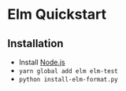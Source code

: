 # Elm Quickstart

## Installation

- Install [Node.js](https://github.com/feihong/node-quickstart/)
- `yarn global add elm elm-test`
- `python install-elm-format.py`
